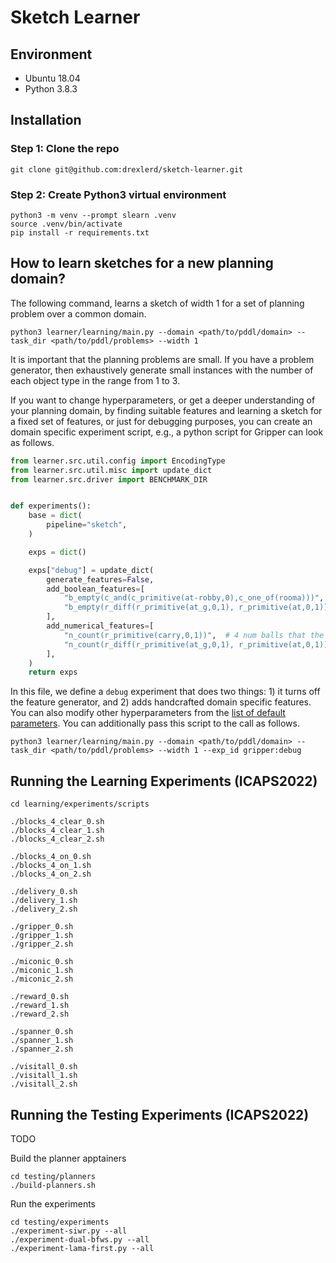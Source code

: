 # Sketch Learner

## Environment

- Ubuntu 18.04
- Python 3.8.3

## Installation

### Step 1: Clone the repo

```console
git clone git@github.com:drexlerd/sketch-learner.git
```

### Step 2: Create Python3 virtual environment

```console
python3 -m venv --prompt slearn .venv
source .venv/bin/activate
pip install -r requirements.txt
```

## How to learn sketches for a new planning domain?

The following command, learns a sketch of width 1 for a set of planning problem over a common domain.

```console
python3 learner/learning/main.py --domain <path/to/pddl/domain> --task_dir <path/to/pddl/problems> --width 1
```

It is important that the planning problems are small. If you have a problem generator, then exhaustively generate small instances with the number of each object type in the range from 1 to 3.

If you want to change hyperparameters, or get a deeper understanding of your planning domain, by finding suitable features and learning a sketch for a fixed set of features, or just for debugging purposes, you can create an domain specific experiment script, e.g., a python script for Gripper can look as follows.

```python
from learner.src.util.config import EncodingType
from learner.src.util.misc import update_dict
from learner.src.driver import BENCHMARK_DIR


def experiments():
    base = dict(
        pipeline="sketch",
    )

    exps = dict()

    exps["debug"] = update_dict(
        generate_features=False,
        add_boolean_features=[
            "b_empty(c_and(c_primitive(at-robby,0),c_one_of(rooma)))",  # robot at room b
            "b_empty(r_diff(r_primitive(at_g,0,1), r_primitive(at,0,1)))",  # goal separating feature
        ],
        add_numerical_features=[
            "n_count(r_primitive(carry,0,1))",  # 4 num balls that the robot carries
            "n_count(r_diff(r_primitive(at_g,0,1), r_primitive(at,0,1)))",  # 4 num misplaced balls, i.e., num balls at roomb
        ],
    )
    return exps
```

In this file, we define a `debug` experiment that does two things: 1) it turns off the feature generator, and 2) adds handcrafted domain specific features. You can also modify other hyperparameters from the [list of default parameters](https://github.com/drexlerd/sketch-learner/blob/main/learning/learner/src/util/defaults.py). You can additionally pass this script to the call as follows.

```console
python3 learner/learning/main.py --domain <path/to/pddl/domain> --task_dir <path/to/pddl/problems> --width 1 --exp_id gripper:debug
```


## Running the Learning Experiments (ICAPS2022)


```console
cd learning/experiments/scripts

./blocks_4_clear_0.sh
./blocks_4_clear_1.sh
./blocks_4_clear_2.sh

./blocks_4_on_0.sh
./blocks_4_on_1.sh
./blocks_4_on_2.sh

./delivery_0.sh
./delivery_1.sh
./delivery_2.sh

./gripper_0.sh
./gripper_1.sh
./gripper_2.sh

./miconic_0.sh
./miconic_1.sh
./miconic_2.sh

./reward_0.sh
./reward_1.sh
./reward_2.sh

./spanner_0.sh
./spanner_1.sh
./spanner_2.sh

./visitall_0.sh
./visitall_1.sh
./visitall_2.sh
```

## Running the Testing Experiments (ICAPS2022)

TODO

Build the planner apptainers

```console
cd testing/planners
./build-planners.sh
```

Run the experiments

```console
cd testing/experiments
./experiment-siwr.py --all
./experiment-dual-bfws.py --all
./experiment-lama-first.py --all
```